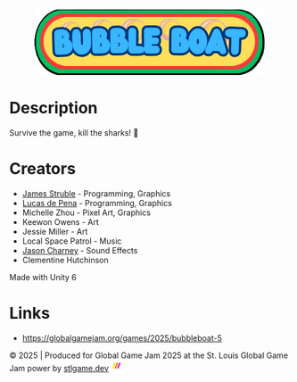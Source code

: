 <div style="width:100%;text-align:center;">
<img src="./images/BubbleBoatLogo_by_jessie_miller.png" alt="Bubble Boat logo">
</div>

# Description

<!-- TODO: This is not a very good description. -->

Survive the game, kill the sharks! 🦈

# Creators

- [James Struble](https://github.com/james-struble) - Programming, Graphics
- [Lucas de Pena](https://github.com/Lucasdelapena) - Programming, Graphics
- Michelle Zhou - Pixel Art, Graphics
- Keewon Owens - Art
- Jessie Miller - Art
- Local Space Patrol - Music
- [Jason Charney](https://github.com/jrcharney) - Sound Effects
- Clementine Hutchinson

Made with Unity 6

# Links

- https://globalgamejam.org/games/2025/bubbleboat-5

&copy; 2025 | Produced for Global Game Jam 2025 at the 
 St. Louis Global Game Jam power by [stlgame.dev](https://stlgame.dev/) <img src="./images/stlgd-icon.svg" alt="stlgd-icon" style="width:20px;height:20px;">
